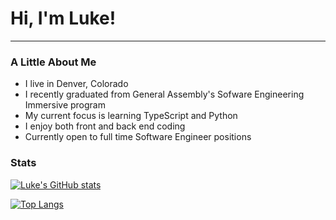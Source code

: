 # Hi, I'm Luke!

***

### A Little About Me

- I live in Denver, Colorado
- I recently graduated from General Assembly's Sofware Engineering Immersive program
- My current focus is learning TypeScript and Python
- I enjoy both front and back end coding
- Currently open to full time Software Engineer positions

### Stats

[![Luke's GitHub stats](https://github-readme-stats.vercel.app/api?username=LukeArenas&hide=issues&theme=onedark&show_icons=true)](https://github.com/anuraghazra/github-readme-stats)

[![Top Langs](https://github-readme-stats.vercel.app/api/top-langs/?username=LukeArenas&theme=onedark&layout=compact&hide=mako,shell)](https://github.com/anuraghazra/github-readme-stats)